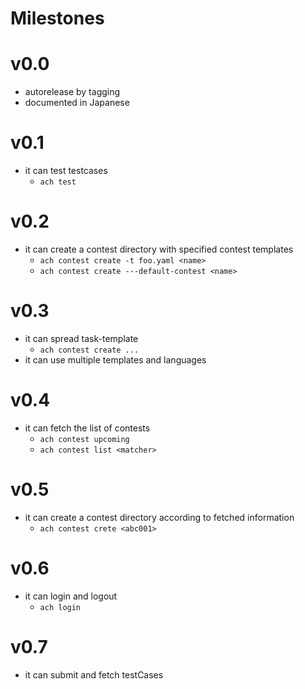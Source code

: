 # Milestones

# v0.0

- autorelease by tagging
- documented in Japanese


# v0.1

- it can test testcases
  - `ach test`

# v0.2

- it can create a contest directory with specified contest templates
  - `ach contest create -t foo.yaml <name>`
  - `ach contest create ---default-contest <name>`

# v0.3

- it can spread task-template
  - `ach contest create ...`
- it can use multiple templates and languages

# v0.4

- it can fetch the list of contests
  - `ach contest upcoming`
  - `ach contest list <matcher>`

# v0.5

- it can create a contest directory according to fetched information
  - `ach contest crete <abc001>`

# v0.6

- it can login and logout
  - `ach login`

# v0.7

- it can submit and fetch testCases
